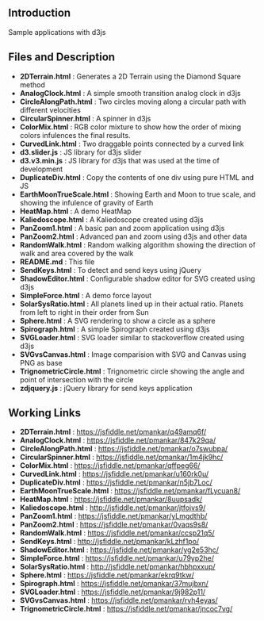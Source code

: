 ## Introduction
Sample applications with d3js

## Files and Description

* **2DTerrain.html** : Generates a 2D Terrain using the Diamond Square method
* **AnalogClock.html** : A simple smooth transition analog clock in d3js
* **CircleAlongPath.html** : Two circles moving along a circular path with different velocities
* **CircularSpinner.html** : A spinner in d3js
* **ColorMix.html** : RGB color mixture to show how the order of mixing colors infulences the final results.
* **CurvedLink.html** : Two draggable points connected by a curved link
* **d3.slider.js** : JS library for d3js slider
* **d3.v3.min.js** : JS library for d3js that was used at the time of development
* **DuplicateDiv.html** : Copy the contents of one div using pure HTML and JS
* **EarthMoonTrueScale.html** : Showing Earth and Moon to true scale, and showing the infulence of gravity of Earth
* **HeatMap.html** : A demo HeatMap
* **Kaliedoscope.html** : A Kaliedoscope created using d3js
* **PanZoom1.html** : A basic pan and zoom application using d3js
* **PanZoom2.html** : Advanced pan and zoom using d3js and other data
* **RandomWalk.html** : Random walking algorithm showing the direction of walk and area covered by the walk
* **README.md** : This file
* **SendKeys.html** : To detect and send keys using jQuery
* **ShadowEditor.html** : Configurable shadow editor for SVG created using d3js
* **SimpleForce.html** : A demo force layout
* **SolarSysRatio.html** : All planets lined up in their actual ratio. Planets from left to right in their order from Sun
* **Sphere.html** : A SVG rendering to show a circle as a sphere
* **Spirograph.html** : A simple Spirograph created using d3js
* **SVGLoader.html** : SVG loader similar to stackoverflow created using d3js
* **SVGvsCanvas.html** : Image comparision with SVG and Canvas using PNG as base
* **TrignometricCircle.html** : Trignometric circle showing the angle and point of intersection with the circle
* **zdjquery.js** : jQuery library for send keys application

## Working Links
* **2DTerrain.html** : https://jsfiddle.net/pmankar/q49amq6f/
* **AnalogClock.html** : https://jsfiddle.net/pmankar/847k29qa/
* **CircleAlongPath.html** : https://jsfiddle.net/pmankar/o7swubpa/
* **CircularSpinner.html** : https://jsfiddle.net/pmankar/1m4jk9hc/
* **ColorMix.html** : https://jsfiddle.net/pmankar/qffpeg66/
* **CurvedLink.html** : https://jsfiddle.net/pmankar/u160rk0u/
* **DuplicateDiv.html** : https://jsfiddle.net/pmankar/n5jb7Loc/
* **EarthMoonTrueScale.html** : https://jsfiddle.net/pmankar/fLycuan8/
* **HeatMap.html** : https://jsfiddle.net/pmankar/8uupsadk/
* **Kaliedoscope.html** : http://jsfiddle.net/pmankar/jtfojvs9/
* **PanZoom1.html** : https://jsfiddle.net/pmankar/yLmgdthb/
* **PanZoom2.html** : https://jsfiddle.net/pmankar/0vaqs9s8/
* **RandomWalk.html** : https://jsfiddle.net/pmankar/ccsp21q5/
* **SendKeys.html** : http://jsfiddle.net/pmankar/kLzhf1po/
* **ShadowEditor.html** : https://jsfiddle.net/pmankar/yg2e53hc/
* **SimpleForce.html** : https://jsfiddle.net/pmankar/u79yp2he/
* **SolarSysRatio.html** : http://jsfiddle.net/pmankar/hbhpxxup/
* **Sphere.html** : https://jsfiddle.net/pmankar/ekrq9tkw/
* **Spirograph.html** : https://jsfiddle.net/pmankar/37mujbxn/
* **SVGLoader.html** : https://jsfiddle.net/pmankar/9j982p11/
* **SVGvsCanvas.html** : https://jsfiddle.net/pmankar/rvh4eyas/
* **TrignometricCircle.html** : https://jsfiddle.net/pmankar/jncoc7vg/